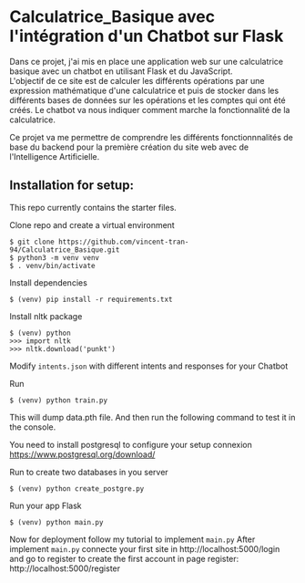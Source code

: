 # Calculatrice_Basique avec l'intégration d'un Chatbot sur Flask 

Dans ce projet, j'ai mis en place une application web sur une calculatrice basique avec un chatbot en utilisant Flask et du JavaScript. <br>
L'objectif de ce site est de calculer les différents opérations par une expression mathématique d'une calculatrice et puis
de stocker dans les différents bases de données sur les opérations et les comptes qui ont été créés.
Le chatbot va nous indiquer comment marche la fonctionnalité de la calculatrice.

Ce projet va me permettre de comprendre les différents fonctionnnalités de base du backend pour la première création du site web avec de l'Intelligence Artificielle.

## Installation for setup:
This repo currently contains the starter files.

Clone repo and create a virtual environment
```
$ git clone https://github.com/vincent-tran-94/Calculatrice_Basique.git
$ python3 -m venv venv
$ . venv/bin/activate
```
Install dependencies
```
$ (venv) pip install -r requirements.txt 
```
Install nltk package
```
$ (venv) python
>>> import nltk
>>> nltk.download('punkt')
```
Modify `intents.json` with different intents and responses for your Chatbot

Run
```
$ (venv) python train.py
```
This will dump data.pth file. And then run the following command to test it in the console.

You need to install postgresql to configure your setup connexion
https://www.postgresql.org/download/

Run to create two databases in you server
```
$ (venv) python create_postgre.py
```
Run your app Flask 
```
$ (venv) python main.py
```
Now for deployment follow my tutorial to implement `main.py`
After implement `main.py` connecte your first site in http://localhost:5000/login  <br>
and go to register to create the first account in page register: http://localhost:5000/register <br>


